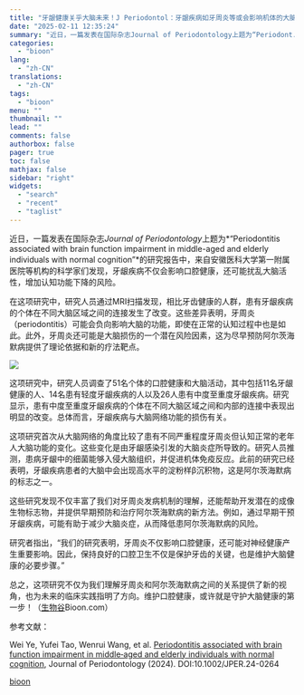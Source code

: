 ```yaml
---
title: "牙龈健康关乎大脑未来！J Periodontol：牙龈疾病如牙周炎等或会影响机体的大脑功能"
date: "2025-02-11 12:35:24"
summary: "近日，一篇发表在国际杂志Journal of Periodontology上题为“Periodont..."
categories:
  - "bioon"
lang:
  - "zh-CN"
translations:
  - "zh-CN"
tags:
  - "bioon"
menu: ""
thumbnail: ""
lead: ""
comments: false
authorbox: false
pager: true
toc: false
mathjax: false
sidebar: "right"
widgets:
  - "search"
  - "recent"
  - "taglist"
---
```


近日，一篇发表在国际杂志*Journal of Periodontology*上题为*“Periodontitis associated with brain function impairment in middle-aged and elderly individuals with normal cognition”*的研究报告中，来自安徽医科大学第一附属医院等机构的科学家们发现，牙龈疾病不仅会影响口腔健康，还可能扰乱大脑活性，增加认知功能下降的风险。

在这项研究中，研究人员通过MRI扫描发现，相比牙齿健康的人群，患有牙龈疾病的个体在不同大脑区域之间的连接发生了改变。这些差异表明，牙周炎（periodontitis）可能会负向影响大脑的功能，即使在正常的认知过程中也是如此。此外，牙周炎还可能是大脑损伤的一个潜在风险因素，这为尽早预防阿尔茨海默病提供了理论依据和新的疗法靶点。

![](https://img.medsci.cn/bioon-com/20250205/1738744286579_1938376.png)

这项研究中，研究人员调查了51名个体的口腔健康和大脑活动，其中包括11名牙龈健康的人、14名患有轻度牙龈疾病的人以及26人患有中度至重度牙龈疾病。研究显示，患有中度至重度牙龈疾病的个体在不同大脑区域之间和内部的连接中表现出明显的改变。总体而言，牙龈疾病与大脑网络功能的损伤有关。

这项研究首次从大脑网络的角度比较了患有不同严重程度牙周炎但认知正常的老年人大脑功能的变化。这些变化是由牙龈感染引发的大脑炎症所导致的。研究人员推测，患病牙龈中的细菌能够入侵大脑组织，并促进机体免疫反应。此前的研究已经表明，牙龈疾病患者的大脑中会出现高水平的淀粉样β沉积物，这是阿尔茨海默病的标志之一。

这些研究发现不仅丰富了我们对牙周炎发病机制的理解，还能帮助开发潜在的成像生物标志物，并提供早期预防和治疗阿尔茨海默病的新方法。例如，通过早期干预牙龈疾病，可能有助于减少大脑炎症，从而降低患阿尔茨海默病的风险。

研究者指出，“我们的研究表明，牙周炎不仅影响口腔健康，还可能对神经健康产生重要影响。因此，保持良好的口腔卫生不仅是保护牙齿的关键，也是维护大脑健康的必要步骤。”

总之，这项研究不仅为我们理解牙周炎和阿尔茨海默病之间的关系提供了新的视角，也为未来的临床实践指明了方向。维护口腔健康，或许就是守护大脑健康的第一步！（[生物谷](https://www.bioon.com)Bioon.com）

参考文献：

Wei Ye, Yufei Tao, Wenrui Wang, et al. [Periodontitis associated with brain function impairment in middle‐aged and elderly individuals with normal cognition](https://aap.onlinelibrary.wiley.com/doi/10.1002/JPER.24-0264), Journal of Periodontology (2024). DOI:10.1002/JPER.24-0264

[bioon](http://news.bioon.com/article/ffb086209e23.html)
